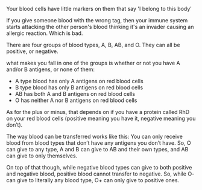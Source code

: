 Your blood cells have little markers on them that say 'I belong to this body'

If you give someone blood with the wrong tag, then your immune system starts attacking the other person's blood thinking it's an invader causing an allergic reaction. Which is bad.

There are four groups of blood types, A, B, AB, and O. They can all be positive, or negative.

what makes you fall in one of the groups is whether or not you have A and/or B antigens, or none of them:

- A type blood has only A antigens on red blood cells
- B type blood has only B antigens on red blood cells
- AB has both A and B antigens on red blood cells
- O has neither A nor B antigens on red blood cells

As for the plus or minus, that depends on if you have a protein called RhD on your red blood cells (positive meaning you have it, negative meaning you don’t).

The way blood can be transferred works like this: You can only receive blood from blood types that don’t have any antigens you don’t have. So, O can give to any type, A and B can give to AB and their own types, and AB can give to only themselves.

On top of that though, while negative blood types can give to both positive and negative blood, positive blood cannot transfer to negative. So, while O- can give to literally any blood type, O+ can only give to positive ones.
